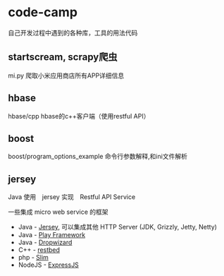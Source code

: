 # code-camp
自己开发过程中遇到的各种库，工具的用法代码

## startscream, scrapy爬虫

mi.py 爬取小米应用商店所有APP详细信息

## hbase

hbase/cpp hbase的c++客户端（使用restful API）

## boost

boost/program_options_example 命令行参数解释,和ini文件解析

## jersey

Java 使用　jersey 实现　Restful API Service

一些集成 micro web service 的框架

* Java - [Jersey](https://jersey.java.net/), 可以集成其他 HTTP Server (JDK, Grizzly, Jetty, Netty)
* Java - [Play Framework](https://www.playframework.com/)
* Java - [Dropwizard](http://www.dropwizard.io/)
* C++ - [restbed](https://github.com/Corvusoft/restbed)
* php - [Slim](https://www.slimframework.com/)
* NodeJS - [ExpressJS](https://expressjs.com/)


